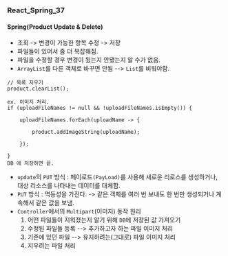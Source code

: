 ### React_Spring_37

#### Spring(Product Update & Delete)
- 조회 -> 변경이 가능한 항목 수정 -> 저장
- 파일들이 있어서 좀 더 복잡해짐.
- 파일을 수정할 경우 변경이 됬는지 안됐는지 알 수가 없음.
- `ArrayList`를 다른 객체로 바꾸면 안됨 --> `List`를 비워야함.
```
// 목록 지우기
product.clearList();

ex. 이미지 처리.
if (uploadFileNames != null && !uploadFileNames.isEmpty()) {

    uploadFileNames.forEach(uploadName -> {

        product.addImageString(uploadName);

    });

}
DB 에 저장하면 끝.
```
- `update`의 `PUT` 방식 : 페이로드`(PayLoad)`를 사용해 새로운 리로스를 생성하거나, 대상 리소스를 나타내는 데이터를 대체함.
- `PUT` 방식 : 멱등성을 가진다. -> 같은 객체를 여러 번 보내도 한 번만 생성되거나 계속해서 같은 값을 보냄.
- `Controller`에서의 `Multipart`(이미지) 동작 원리
  1. 어떤 파일들이 지워졌는지 알기 위해 `DB`에 저장된 값 가져오기
  2. 수정된 파일들 등록 --> 추가하고자 하는 파일 이미지 처리
  3. 기존에 있던 파일 --> 유지하려는(그대로) 파일 이미지 처리
  4. 지우려는 파일 처리